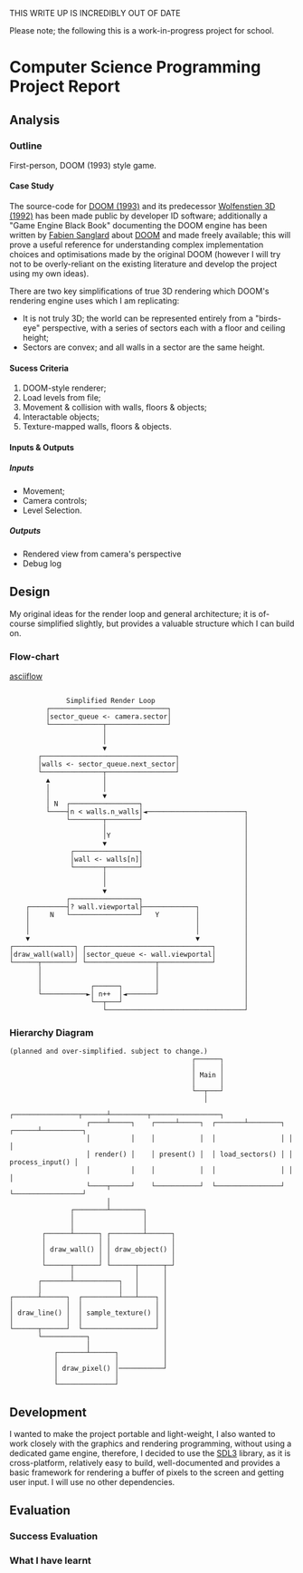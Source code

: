 THIS WRITE UP IS INCREDIBLY OUT OF DATE

Please note; the following this is a work-in-progress project for school.

# Computer Science Programming Project Report

## Analysis

### Outline
First-person, DOOM (1993) style game.

#### Case Study

The source-code for [DOOM (1993)](https://github.com/id-Software/DOOM) and its predecessor [Wolfenstien 3D (1992)](https://github.com/id-Software/wolf3d) has been made public by developer ID software; additionally a "Game Engine Black Book" documenting the DOOM engine has been written by [Fabien Sanglard](https://fabiensanglard.net) about [DOOM](https://fabiensanglard.net/gebbdoom) and made freely available; this will prove a useful reference for understanding complex implementation choices and optimisations made by the original DOOM (however I will try not to be overly-reliant on the existing literature and develop the project using my own ideas).


There are two key simplifications of true 3D rendering which DOOM's rendering engine uses which I am replicating:
- It is not truly 3D; the world can be represented entirely from a "birds-eye" perspective, with a series of sectors each with a floor and ceiling height;
- Sectors are convex; and all walls in a sector are the same height.

#### Sucess Criteria

1. DOOM-style renderer;
2. Load levels from file;
3. Movement & collision with walls, floors & objects;
4. Interactable objects;
5. Texture-mapped walls, floors & objects.

#### Inputs & Outputs

##### Inputs

- Movement;
- Camera controls; 
- Level Selection.

##### Outputs 

- Rendered view from camera's perspective
- Debug log

## Design 

My original ideas for the render loop and general architecture; it is of-course simplified slightly, but provides a valuable structure which I can build on.

### Flow-chart 
[asciiflow](https://asciiflow.com/)
```

              Simplified Render Loop                       
         ┌─────────────────────────────┐                   
         │sector_queue <- camera.sector│                   
         └─────────────┬───────────────┘                   
                       │                                   
                       │                                   
                       ▼                                   
       ┌─────────────────────────────────┐                 
       │walls <- sector_queue.next_sector│                 
       └───────────────┬─────────────────┘                 
         ▲             │                                   
         │             │                                   
         │             ▼                                   
         │ N  ┌─────────────────┐                          
         └────┤n < walls.n_walls│◄────────────────────────┐
              └────────┬────────┘                         │
                       │                                  │
                       │Y                                 │
                       ▼                                  │
               ┌────────────────┐                         │
               │wall <- walls[n]│                         │
               └───────┬────────┘                         │
                       │                                  │
                       │                                  │
                       ▼                                  │
              ┌─────────────────┐                         │
    ┌─────────┤? wall.viewportal├─────────────┐           │
    │     N   └─────────────────┘   Y         │           │
    │                                         │           │
    │                                         │           │
    ▼                                         ▼           │
┌───────────────┐ ┌───────────────────────────────┐       │
│draw_wall(wall)│ │sector_queue <- wall.viewportal│       │
└──────┬────────┘ └─────────────────┬─────────────┘       │
       │                            │                     │
       │                            │                     │
       │            ┌──────┐        │                     │
       └───────────►│ n++  │◄───────┘                     │
                    └──┬───┘                              │
                       └──────────────────────────────────┘
```

### Hierarchy Diagram
```
(planned and over-simplified. subject to change.)
                                             ┌──────┐                                   
                                             │      │                                   
                                             │ Main │                                   
                                             │      │                                   
                                             └──┬───┘                                   
                                                │                                       
                        ┌────────────────┬──────┴─────────┬─────────────────┐           
                   ┌────┴─────┐    ┌─────┴─────┐  ┌───────┴────────┐ ┌──────┴──────────┐
                   │          │    │           │  │                │ │                 │
                   │ render() │    │ present() │  │ load_sectors() │ │ process_input() │
                   │          │    │           │  │                │ │                 │
                   └────┬─────┘    └───────────┘  └────────────────┘ └─────────────────┘
                        │                                                               
               ┌────────┴────────┐                                                      
               │                 │                                                      
               │                 │                                                      
        ┌──────┴──────┐ ┌────────┴──────┐                                               
        │             │ │               │                                               
        │ draw_wall() │ │ draw_object() │                                               
        │             │ │               │                                               
        └──────┬──────┘ └──────┬──────┬─┘                                               
               │               │      │                                                 
       ┌───────┴───────────┐   │      │                                                 
       │                   │   │      │                                                 
┌──────┴──────┐  ┌─────────┴───┴────┐ │                                                 
│             │  │                  │ │                                                 
│ draw_line() │  │ sample_texture() │ │                                                 
│             │  │                  │ │                                                 
└──────┬──────┘  └──────────────────┘ │                                                 
       └───────────┐                  │                                                 
                   │                  │                                                 
           ┌───────┴──────┐           │                                                 
           │              │           │                                                 
           │ draw_pixel() │───────────┘                                                 
           │              │                                                             
           └──────────────┘                                                             
```

## Development

I wanted to make the project portable and light-weight, I also wanted to work closely with the graphics and rendering programming, without using a dedicated game engine, therefore, I decided to use the [SDL3](https://wiki.libsdl.org/SDL3/FrontPage) library, as it is cross-platform, relatively easy to build, well-documented and provides a basic framework for rendering a buffer of pixels to the screen and getting user input. I will use no other dependencies.

## Evaluation 

### Success Evaluation

### What I have learnt
